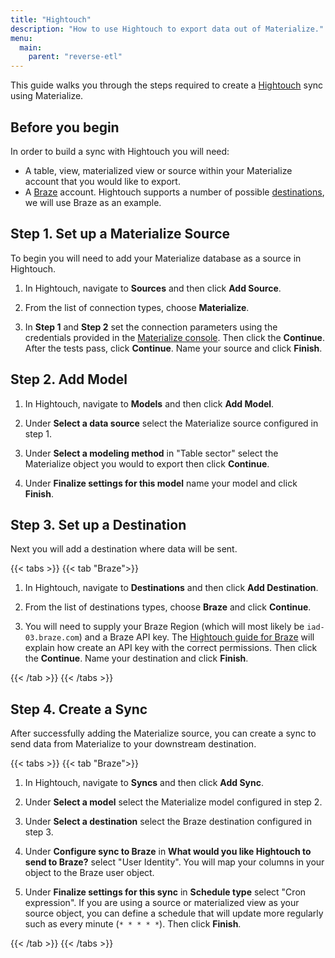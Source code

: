```yaml
---
title: "Hightouch"
description: "How to use Hightouch to export data out of Materialize."
menu:
  main:
    parent: "reverse-etl"
---
```


This guide walks you through the steps required to create a [Hightouch](https://hightouch.com/) sync using Materialize.

## Before you begin

In order to build a sync with Hightouch you will need:

* A table, view, materialized view or source within your Materialize account that you would like to export.
* A [Braze](https://www.braze.com/) account. Hightouch supports a number of possible [destinations](https://hightouch.com/integrations), we will use Braze as an example.

## Step 1. Set up a Materialize Source

To begin you will need to add your Materialize database as a source in Hightouch.

1. In Hightouch, navigate to **Sources** and then click **Add Source**.

1. From the list of connection types, choose **Materialize**.

1. In **Step 1** and **Step 2** set the connection parameters using the credentials provided in the [Materialize console](https://console.materialize.com/).
   Then click the **Continue**. After the tests pass, click **Continue**. Name your source and click **Finish**.

## Step 2. Add Model

1. In Hightouch, navigate to **Models** and then click **Add Model**.

1. Under **Select a data source** select the Materialize source configured in step 1.

1. Under **Select a modeling method** in "Table sector" select the Materialize object you would to export then click **Continue**.

1. Under **Finalize settings for this model** name your model and click **Finish**.

## Step 3. Set up a Destination

Next you will add a destination where data will be sent.

{{< tabs >}}
{{< tab "Braze">}}

1. In Hightouch, navigate to **Destinations** and then click **Add Destination**.

1. From the list of destinations types, choose **Braze** and click **Continue**.

1. You will need to supply your Braze Region (which will most likely be `iad-03.braze.com`) and a Braze API key.
   The [Hightouch guide for Braze](https://hightouch.com/docs/destinations/braze) will explain how create an API key with the
   correct permissions. Then click the **Continue**. Name your destination and click **Finish**.

{{< /tab >}}
{{< /tabs >}}

## Step 4. Create a Sync

After successfully adding the Materialize source, you can create a sync to send data from Materialize to your downstream destination.

{{< tabs >}}
{{< tab "Braze">}}

1. In Hightouch, navigate to **Syncs** and then click **Add Sync**.

1. Under **Select a model** select the Materialize model configured in step 2.

1. Under **Select a destination** select the Braze destination configured in step 3.

1. Under **Configure sync to Braze** in **What would you like Hightouch to send to Braze?** select "User Identity". You will
   map your columns in your object to the Braze user object.

1. Under **Finalize settings for this sync** in **Schedule type** select "Cron expression". If you are using a source
   or materialized view as your source object, you can define a schedule that will update more regularly such as every minute
   (`* * * * *`). Then click **Finish**.

{{< /tab >}}
{{< /tabs >}}

